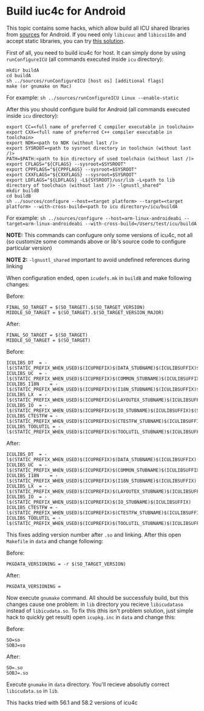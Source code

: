 # Build iuc4c for Android
This topic contains some hacks, which allow build all ICU shared libraries from [sources](http://site.icu-project.org/download) for Android. If you need only `libicuuc` and `libicui18n` and accept static libraries, you can try [this solution](https://github.com/couchbaselabs/icu4c-android).

First of all, you need to build icu4c for host. It can simply done by using `runConfigureICU` (all commands executed inside `icu` directory):

    mkdir buildA
    cd buildA
    sh ../sources/runConfigureICU [host os] [additional flags]
    make (or gnumake on Mac)

For example: `sh ../sources/runConfigureICU Linux --enable-static`

After this you should configure build for Android (all commands executed inside `icu` directory):

    export CC=<full name of preferred C compiler executable in toolchain>
    export CXX=<full name of preferred C++ compiler executable in toolchain>
    export NDK=<path to NDK (without last /)>
    export SYSROOT=<path to sysroot directory in toolchain (without last /)>
    PATH=$PATH:<path to bin directory of used toolchain (without last /)>
    export CFLAGS="${CFLAGS} --sysroot=$SYSROOT"
    export CPPFLAGS="${CPPFLAGS} --sysroot=$SYSROOT"
    export CXXFLAGS="${CXXFLAGS} --sysroot=$SYSROOT"
    export LDFLAGS="${LDFLAGS} -L${SYSROOT}/usr/lib -L<path to lib directory of toolchain (without last /)> -lgnustl_shared"
    mkdir buildB
    cd buildB
    sh ../sources/configure --host=<target platform> --target=<target platform> --with-cross-build=<path to icu directory>/icu/buildA

For example: `sh ../sources/configure --host=arm-linux-androideabi --target=arm-linux-androideabi --with-cross-build=/Users/test/icu/buildA`

**NOTE:** This commands can confugure only some versions of icu4c, not all (so customize some commands above or lib's source code to configure particular version)

**NOTE 2:** `-lgnustl_shared` important to avoid undefined references during linking

When configuration ended, open `icudefs.mk` in `buildB` and make following changes:

Before:

    FINAL_SO_TARGET = $(SO_TARGET).$(SO_TARGET_VERSION)
    MIDDLE_SO_TARGET = $(SO_TARGET).$(SO_TARGET_VERSION_MAJOR)

After:

    FINAL_SO_TARGET = $(SO_TARGET)
    MIDDLE_SO_TARGET = $(SO_TARGET)

Before:

    ICULIBS_DT	= -l$(STATIC_PREFIX_WHEN_USED)$(ICUPREFIX)$(DATA_STUBNAME)$(ICULIBSUFFIX)$(SO_TARGET_VERSION_SUFFIX)
    ICULIBS_UC	= -l$(STATIC_PREFIX_WHEN_USED)$(ICUPREFIX)$(COMMON_STUBNAME)$(ICULIBSUFFIX)$(SO_TARGET_VERSION_SUFFIX)
    ICULIBS_I18N	= -l$(STATIC_PREFIX_WHEN_USED)$(ICUPREFIX)$(I18N_STUBNAME)$(ICULIBSUFFIX)$(SO_TARGET_VERSION_SUFFIX)
    ICULIBS_LX	= -l$(STATIC_PREFIX_WHEN_USED)$(ICUPREFIX)$(LAYOUTEX_STUBNAME)$(ICULIBSUFFIX)$(SO_TARGET_VERSION_SUFFIX)
    ICULIBS_IO	= -l$(STATIC_PREFIX_WHEN_USED)$(ICUPREFIX)$(IO_STUBNAME)$(ICULIBSUFFIX)$(SO_TARGET_VERSION_SUFFIX)
    ICULIBS_CTESTFW	= -l$(STATIC_PREFIX_WHEN_USED)$(ICUPREFIX)$(CTESTFW_STUBNAME)$(ICULIBSUFFIX)$(SO_TARGET_VERSION_SUFFIX)
    ICULIBS_TOOLUTIL = -l$(STATIC_PREFIX_WHEN_USED)$(ICUPREFIX)$(TOOLUTIL_STUBNAME)$(ICULIBSUFFIX)$(SO_TARGET_VERSION_SUFFIX)

After:

    ICULIBS_DT	= -l$(STATIC_PREFIX_WHEN_USED)$(ICUPREFIX)$(DATA_STUBNAME)$(ICULIBSUFFIX)
    ICULIBS_UC	= -l$(STATIC_PREFIX_WHEN_USED)$(ICUPREFIX)$(COMMON_STUBNAME)$(ICULIBSUFFIX)
    ICULIBS_I18N	= -l$(STATIC_PREFIX_WHEN_USED)$(ICUPREFIX)$(I18N_STUBNAME)$(ICULIBSUFFIX)
    ICULIBS_LX	= -l$(STATIC_PREFIX_WHEN_USED)$(ICUPREFIX)$(LAYOUTEX_STUBNAME)$(ICULIBSUFFIX)
    ICULIBS_IO	= -l$(STATIC_PREFIX_WHEN_USED)$(ICUPREFIX)$(IO_STUBNAME)$(ICULIBSUFFIX)
    ICULIBS_CTESTFW	= -l$(STATIC_PREFIX_WHEN_USED)$(ICUPREFIX)$(CTESTFW_STUBNAME)$(ICULIBSUFFIX)
    ICULIBS_TOOLUTIL = -l$(STATIC_PREFIX_WHEN_USED)$(ICUPREFIX)$(TOOLUTIL_STUBNAME)$(ICULIBSUFFIX)

This fixes adding version number after `.so` and linking. After this open `Makefile` in `data` and change following:

Before:

    PKGDATA_VERSIONING = -r $(SO_TARGET_VERSION)

After:

    PKGDATA_VERSIONING =

Now execute `gnumake` command. All should be successfuly build, but this changes cause one problem: in `lib` directory you recieve `libicudataso` instead of `libicudata.so`. To fix this (this isn't problem solution, just simple hack to quickly get result) open `icupkg.inc` in `data` and change this:

Before:

    SO=so
    SOBJ=so

After:

    SO=.so
    SOBJ=.so

Execute `gnumake` in `data` directory. You'll recieve absolutly correct `libicudata.so` in `lib`.

This hacks tried with 56.1 and 58.2 versions of icu4c